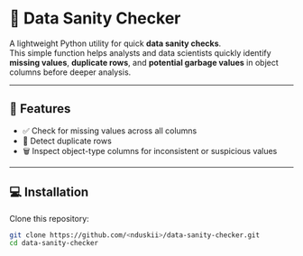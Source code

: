 # 🧹 Data Sanity Checker

A lightweight Python utility for quick **data sanity checks**.  
This simple function helps analysts and data scientists quickly identify **missing values**, **duplicate rows**, and **potential garbage values** in object columns before deeper analysis.

---

## 🚀 Features

- ✅ Check for missing values across all columns  
- 🔁 Detect duplicate rows  
- 🗑️ Inspect object-type columns for inconsistent or suspicious values  

---

## 💻 Installation

Clone this repository:
```bash
git clone https://github.com/<nduskii>/data-sanity-checker.git
cd data-sanity-checker
